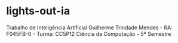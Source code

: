 # lights-out-ia
Trabalho de Inteligência Artificial
Guilherme Trindade Mendes - RA: F045FB-0 - Turma: CC5P12
Ciência da Computação - 5º Semestre
